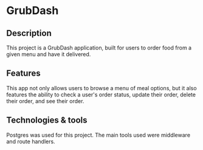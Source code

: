 # GrubDash

## Description
This project is a GrubDash application, built for users to order food from a given menu and have it delivered. 

## Features
This app not only allows users to browse a menu of meal options, but it also features the ability to check a user's order status, update their order, delete their order, and see their order.  

## Technologies & tools
Postgres was used for this project. The main tools used were middleware and route handlers. 

